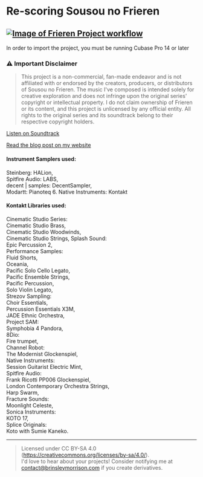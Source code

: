 # Re-scoring Sousou no Frieren
[![Image of Frieren Project workflow](https://github.com/user-attachments/assets/e5373116-dcb8-4225-a38b-7ea486c1e45b)](https://raw.githubusercontent.com/Brinsleym/Frieren/refs/heads/main/Frieren.jpg)
---
In order to import the project, you must be running Cubase Pro 14 or later
### ⚠️ Important Disclaimer
> This project is a non-commercial, fan-made endeavor and is not affiliated with or endorsed by the creators, producers, or distributors of Sousou no Frieren. The music I've composed is intended solely for creative exploration and does not infringe upon the original series' copyright or intellectual property. I do not claim ownership of Frieren or its content, and this project is unlicensed by any official entity. All rights to the original series and its soundtrack belong to their respective copyright holders.

[Listen on Soundtrack](https://soundcloud.com/brinsleymorrison/sets/re-scoring-sousou-no-frieren)

[Read the blog post on my website](https://brinsleymorrison.com/compositions/re-scoring-sousou-no-frieren/)

#### Instrument Samplers used:
Steinberg: HALion,  
Spitfire Audio: LABS,  
decent | samples: DecentSampler,  
Modartt: Pianoteq 6.
Native Instruments: Kontakt

#### Kontakt Libraries used:
Cinematic Studio Series:  
	Cinematic Studio Brass,  
	Cinematic Studio Woodwinds,  
	Cinematic Studio Strings, 
Splash Sound:  
	Epic Percussion 2,  
Performance Samples:  
	Fluid Shorts,  
	Oceania,  
	Pacific Solo Cello Legato,  
	Pacific Ensemble Strings,  
	Pacific Percussion,  
	Solo Violin Legato,  
Strezov Sampling:  
	Choir Essentials,  
	Percussion Essentials X3M,  
	JADE Ethnic Orchestra,  
Project SAM:  
	Symphobia 4 Pandora,  
8Dio:  
	Fire trumpet,  
Channel Robot:  
	The Modernist Glockenspiel,  
Native Instruments:  
	Session Guitarist Electric Mint,  
Spitfire Audio:  
	Frank Ricotti PP006 Glockenspiel,  
	London Contemporary Orchestra Strings,  
	Harp Swarm,  
Fracture Sounds:  
	Moonlight Celeste,  
Sonica Instruments:  
	KOTO 17,  
Splice Originals:   
	Koto with Sumie Kaneko.  
 
 ---
> Licensed under CC BY-SA 4.0 (https://creativecommons.org/licenses/by-sa/4.0/).  
> I'd love to hear about your projects! Consider notifying me at 
> contact@brinsleymorrison.com if you create derivatives.

